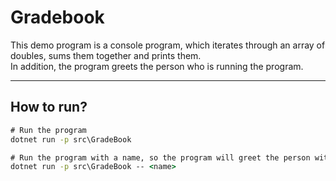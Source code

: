 # Gradebook
This demo program is a console program, which iterates through an array of doubles, sums them together and prints them.<br/>
In addition, the program greets the person who is running the program.

---

## How to run?
```cmd
# Run the program
dotnet run -p src\GradeBook

# Run the program with a name, so the program will greet the person with that name
dotnet run -p src\GradeBook -- <name>
```
